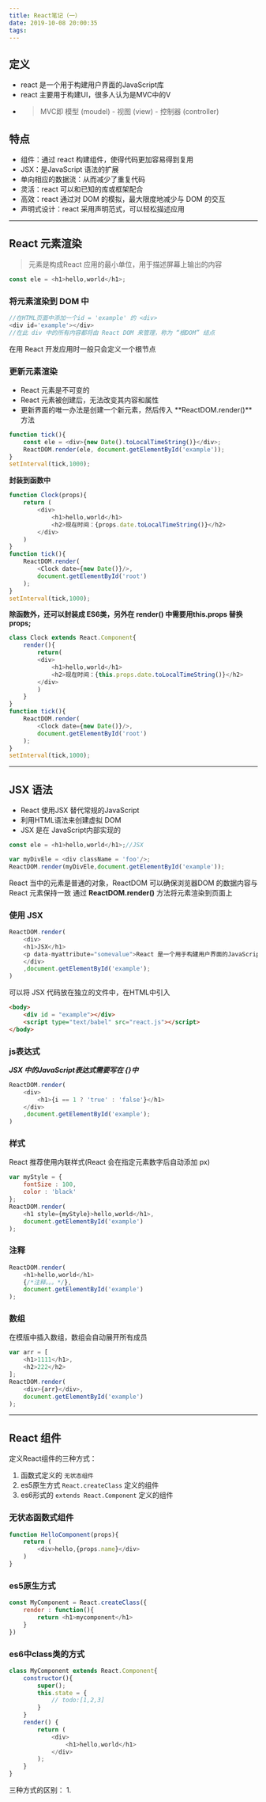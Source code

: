 ```yaml
---
title: React笔记（一）
date: 2019-10-08 20:00:35
tags:
---
```

## 定义
* react 是一个用于构建用户界面的JavaScript库
* react 主要用于构建UI，很多人认为是MVC中的V
* >MVC即 模型 (moudel) - 视图 (view) - 控制器 (controller)
## 特点
* 组件：通过 react 构建组件，使得代码更加容易得到复用
* JSX：是JavaScript 语法的扩展
* 单向相应的数据流：从而减少了重复代码
* 灵活：react 可以和已知的库或框架配合
* 高效：react 通过对 DOM 的模拟，最大限度地减少与 DOM 的交互
* 声明式设计：react 采用声明范式，可以轻松描述应用
***
## React 元素渲染
>元素是构成React 应用的最小单位，用于描述屏幕上输出的内容
```javascript
const ele = <h1>hello,world</h1>;
```
### 将元素渲染到 DOM 中
```javascript
//在HTML页面中添加一个id = 'example' 的 <div>
<div id='example'></div>
//在此 div 中的所有内容都将由 React DOM 来管理，称为 “根DOM” 结点
```
在用 React 开发应用时一般只会定义一个根节点
### 更新元素渲染
* React 元素是不可变的
* React 元素被创建后，无法改变其内容和属性
* 更新界面的唯一办法是创建一个新元素，然后传入 **ReactDOM.render()**方法
```javascript
function tick(){
    const ele = <div>{new Date().toLocalTimeString()}</div>;
    ReactDOM.render(ele, document.getElementById('example'));
}
setInterval(tick,1000);
```
**封装到函数中**
```javascript
function Clock(props){
    return (
        <div>
            <h1>hello,world</h1>
            <h2>现在时间：{props.date.toLocalTimeString()}</h2>
        </div>
    )
}
function tick(){
    ReactDOM.render(
        <Clock date={new Date()}/>,
        document.getElementById('root')
    );
}
setInterval(tick,1000);
```
**除函数外，还可以封装成 ES6类，另外在 render() 中需要用this.props 替换 props;**
```javascript
class Clock extends React.Component{
    render(){
        return(
        <div>
            <h1>hello,world</h1>
            <h2>现在时间：{this.props.date.toLocalTimeString()}</h2>
        </div>
        )
    }
}
function tick(){
    ReactDOM.render(
        <Clock date={new Date()}/>,
        document.getElementById('root')
    );
}
setInterval(tick,1000);
```
***
## **JSX 语法**
* React 使用JSX 替代常规的JavaScript
* 利用HTML语法来创建虚拟 DOM
* JSX 是在 JavaScript内部实现的
```javascript
const ele = <h1>hello,world</h1>;//JSX

var myDivEle = <div className = 'foo'/>;
ReactDOM.render(myDivEle,document.getElementById('example'));
```
React 当中的元素是普通的对象，ReactDOM 可以确保浏览器DOM 的数据内容与 React 元素保持一致
通过 **ReactDOM.render()** 方法将元素渲染到页面上
### **使用 JSX**
```javascript
ReactDOM.render(
    <div>
    <h1>JSX</h1>
    <p data-myattribute="somevalue">React 是一个用于构建用户界面的JavaScript库</p>
    </div>
    ,document.getElementById('example');
)
```
可以将 JSX 代码放在独立的文件中，在HTML中引入
```html
<body>
    <div id = "example"></div>
    <script type="text/babel" src="react.js"></script>
</body>
```
### **js表达式**
***JSX 中的JavaScript表达式需要写在 {}中***
```javascript
ReactDOM.render(
    <div>
        <h1>{i == 1 ? 'true' : 'false'}</h1>
    </div>
    ,document.getElementById('example');
)
```
### **样式**
React 推荐使用内联样式(React 会在指定元素数字后自动添加 px)
```javascript
var myStyle = {
    fontSize : 100,
    color : 'black'
};
ReactDOM.render(
    <h1 style={myStyle}>hello,world</h1>,
    document.getElementById('example')
);
```
### **注释**
```javascript
ReactDOM.render(
    <h1>hello,world</h1>
    {/*注释。。。*/},
    document.getElementById('example')
);
```
### **数组**
在模版中插入数组，数组会自动展开所有成员
```js
var arr = [
    <h1>1111</h1>,
    <h2>222</h2>
];
ReactDOM.render(
    <div>{arr}</div>,
    document.getElementById('example')
);
```
***
## **React 组件**
定义React组件的三种方式：
1. 函数式定义的 `无状态组件`
2. es5原生方式 `React.createClass` 定义的组件
3. es6形式的 `extends React.Component` 定义的组件
### 无状态函数式组件
```js
function HelloComponent(props){
    return (
        <div>hello,{props.name}</div>
    )
}
```
### es5原生方式
```js
const MyComponent = React.createClass({
    render : function(){
        return <h1>mycomponent</h1>
    }
})
```
### es6中class类的方式
```js
class MyComponent extends React.Component{
    constructor(){
        super();
        this.state = {
            // todo:[1,2,3]
        }
    }
    render() {
        return (
            <div>
                <h1>hello,world</h1>
            </div>
        );
    }
}
```
三种方式的区别：
1. 